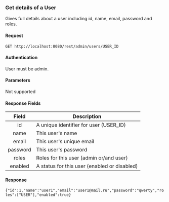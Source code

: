 ### Get details of a User
Gives full details about a user including id, name, email, password and roles.

#### Request
`GET http://localhost:8080/rest/admin/users/USER_ID`

#### Authentication
User must be admin.

#### Parameters
Not supported

#### Response Fields
|  Field   | Description                                      |
|:--------:|--------------------------------------------------|
|    id    | A unique identifier for user (USER_ID)           |
|   name   | This user's name                                 |
|   email  | This user's unique email                         |
| password | This user's password                             |
|   roles  | Roles for this user (admin or/and user)          |
| enabled  | A status for this user (enabled or disabled)     |

#### Response
```{"id":1,"name":"user1","email":"user1@mail.ru","password":"qwerty","roles":["USER"],"enabled":true}```
